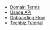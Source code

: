 - [Domain Terms](domain_terms.md)
- [Usage API](usage_api.md)
- [Onboarding Flow](onboarding_flow.md)
- [Techbiz Tutorial](techbiz_tutorial.md)
